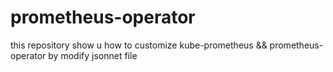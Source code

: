 # prometheus-operator

this repository show u how to customize kube-prometheus && prometheus-operator by modify jsonnet file
